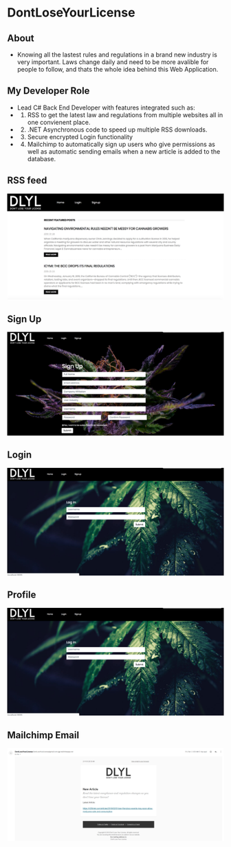 # DontLoseYourLicense

## About
* Knowing all the lastest rules and regulations in a brand new industry is very important. Laws change daily and need to be more avalible for people to follow, and thats the whole idea behind this Web Application.

## My Developer Role
* Lead C# Back End Developer with features integrated such as:
* 1. RSS to get the latest law and regulations from multiple websites all in one convienent place.
* 2. .NET Asynchronous code to speed up multiple RSS downloads.
* 3. Secure encrypted Login functionality
* 4. Mailchimp to automatically sign up users who give permissions as well as automatic sending emails when a new article is added to the database.


## RSS feed
![Feed](https://github.com/AustinEnglish/DontLoseYourLicense-Externship/blob/master/Screen%20Shot%202019-02-02%20at%2012.25.35%20PM.png?raw=true "Title")

## Sign Up
![signup](https://github.com/AustinEnglish/DontLoseYourLicense-Externship/blob/master/Screen%20Shot%202019-02-02%20at%203.14.00%20PM.png?raw=true "Title")

## Login
![login](https://github.com/AustinEnglish/DontLoseYourLicense-Externship/blob/master/Screen%20Shot%202019-02-02%20at%203.14.10%20PM.png?raw=true "Title")

## Profile
![login](https://github.com/AustinEnglish/DontLoseYourLicense-Externship/blob/master/Screen%20Shot%202019-02-02%20at%203.14.10%20PM.png?raw=true "Title")


## Mailchimp Email
![new article email](https://github.com/AustinEnglish/DontLoseYourLicense-Externship/blob/master/dlyl.png?raw=true "Title")
